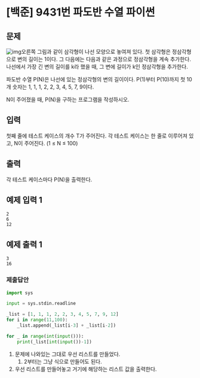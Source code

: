 # [백준] 9431번 파도반 수열 파이썬

## 문제

![img](https://www.acmicpc.net/upload/images/pandovan.png)오른쪽 그림과 같이 삼각형이 나선 모양으로 놓여져 있다. 첫 삼각형은 정삼각형으로 변의 길이는 1이다. 그 다음에는 다음과 같은 과정으로 정삼각형을 계속 추가한다. 나선에서 가장 긴 변의 길이를 k라 했을 때, 그 변에 길이가 k인 정삼각형을 추가한다.

파도반 수열 P(N)은 나선에 있는 정삼각형의 변의 길이이다. P(1)부터 P(10)까지 첫 10개 숫자는 1, 1, 1, 2, 2, 3, 4, 5, 7, 9이다.

N이 주어졌을 때, P(N)을 구하는 프로그램을 작성하시오.

## 입력

첫째 줄에 테스트 케이스의 개수 T가 주어진다. 각 테스트 케이스는 한 줄로 이루어져 있고, N이 주어진다. (1 ≤ N ≤ 100)

## 출력

각 테스트 케이스마다 P(N)을 출력한다.

## 예제 입력 1

```
2
6
12
```

## 예제 출력 1

```
3
16
```

### 제출답안

```python
import sys

input = sys.stdin.readline

_list = [1, 1, 1, 2, 2, 3, 4, 5, 7, 9, 12]
for i in range(11,100):
    _list.append(_list[i-3] + _list[i-2])

for _ in range(int(input())):
    print(_list[int(input())-1])
```

1. 문제에 나와있는 그대로 우선 리스트를 만들었다.
   1. 2부터는 그냥 식으로 만들어도 된다.
2. 우선 리스트를 만들어놓고 거기에 해당하는 리스트 값을 출력한다.